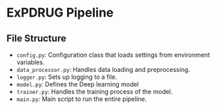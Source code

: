 # ExPDRUG Pipeline



## File Structure

- `config.py`: Configuration class that loads settings from environment variables.
- `data_processor.py`: Handles data loading and preprocessing.
- `logger.py`: Sets up logging to a file.
- `model.py`: Defines the Deep learning model
- `trainer.py`: Handles the training process of the model.
- `main.py`: Main script to run the entire pipeline.
